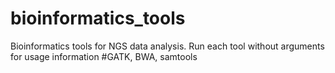 # bioinformatics_tools
Bioinformatics tools for NGS data analysis.
Run each tool without arguments for usage information
#GATK, BWA, samtools
